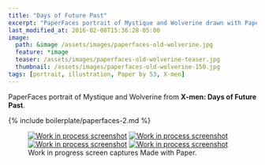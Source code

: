 ```yaml
---
title: "Days of Future Past"
excerpt: "PaperFaces portrait of Mystique and Wolverine drawn with Paper by 53 on an iPad."
last_modified_at: 2016-02-08T15:36:28-05:00
image: 
  path: &image /assets/images/paperfaces-old-wolverine.jpg 
  feature: *image
  teaser: /assets/images/paperfaces-old-wolverine-teaser.jpg
  thumbnail: /assets/images/paperfaces-old-wolverine-150.jpg
tags: [portrait, illustration, Paper by 53, X-men]
---
```


PaperFaces portrait of Mystique and Wolverine from **X-men: Days of Future Past**.

{% include boilerplate/paperfaces-2.md %}

<figure class="third">
	<a href="{{ site.url }}/assets/images/paperfaces-old-wolverine-process-1-lg.jpg"><img src="{{ site.url }}/assets/images/paperfaces-old-wolverine-process-1-600.jpg" alt="Work in process screenshot"></a>
	<a href="{{ site.url }}/assets/images/paperfaces-old-wolverine-process-2-lg.jpg"><img src="{{ site.url }}/assets/images/paperfaces-old-wolverine-process-2-600.jpg" alt="Work in process screenshot"></a>
	<a href="{{ site.url }}/assets/images/paperfaces-old-wolverine-process-3-lg.jpg"><img src="{{ site.url }}/assets/images/paperfaces-old-wolverine-process-3-600.jpg" alt="Work in process screenshot"></a>
	<a href="{{ site.url }}/assets/images/paperfaces-old-wolverine-process-4-lg.jpg"><img src="{{ site.url }}/assets/images/paperfaces-old-wolverine-process-4-600.jpg" alt="Work in process screenshot"></a>
	<figcaption>Work in progress screen captures Made with Paper.</figcaption>
</figure>
